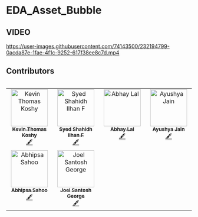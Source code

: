 # EDA_Asset_Bubble
## VIDEO
https://user-images.githubusercontent.com/74143500/232194799-0acda87e-1fae-4f1c-9252-617f38ee8c7d.mp4

## Contributors
<table>
<tr align="center">
<table>
  <tbody>
      <td align="center" valign="top" width="14.28%"><a href="http://kevintkoshy.netlify.app"><img src="https://avatars.githubusercontent.com/u/71869254?v=4?s=100" width="100px;" alt="Kevin Thomas Koshy"/><br /><sub><b>Kevin Thomas Koshy</b></sub></a><br /><a href="#content-ktk04" title="Content">🖋</a></td>
      <td align="center" valign="top" width="14.28%"><a href="https://github.com/SYSHIL"><img src="https://avatars.githubusercontent.com/u/62804977?v=4?s=100" width="100px;" alt="Syed Shahidh Ilhan F"/><br /><sub><b>Syed Shahidh Ilhan F</b></sub></a><br /><a href="#content-SYSHIL" title="Content">🖋</a> </td>
      <td align="center" valign="top" width="14.28%"><a href="https://github.com/abhay-lal"><img src="https://avatars.githubusercontent.com/u/74143500?v=4?s=100" width="100px;" alt="Abhay Lal"/><br /><sub><b>Abhay Lal</b></sub></a><br /><a href="#content-abhay-lal" title="Content">🖋</a></td>
      <td align="center" valign="top" width="14.28%"><a href="https://github.com/Torque44"><img src="https://avatars.githubusercontent.com/u/71918979?v=4?s=100" width="100px;" alt="Ayushya Jain"/><br /><sub><b>Ayushya Jain</b></sub></a><br /><a href="#content-Torque44" title="Content">🖋</a> </td>
    </tr>
    <tr>
      <td align="center" valign="top" width="14.28%"><a href="https://github.com/sahooabhipsa10"><img src="https://avatars.githubusercontent.com/u/99355886?v=4?s=100" width="100px;" alt="Abhipsa Sahoo"/><br /><sub><b>Abhipsa Sahoo</b></sub></a><br /><a href="#content-sahooabhipsa10" title="Content">🖋</a></td>
 <td align="center" valign="top" width="14.28%"><a href="http://linkedin.com/in/joelsgeorge"><img src="https://avatars.githubusercontent.com/u/72654092?v=4?s=100" width="100px;" alt="Joel Santosh George"/><br /><sub><b>Joel Santosh George</b></sub></a><br /><a href="#content-joelsgeorge" title="Content">🖋</a></td>
